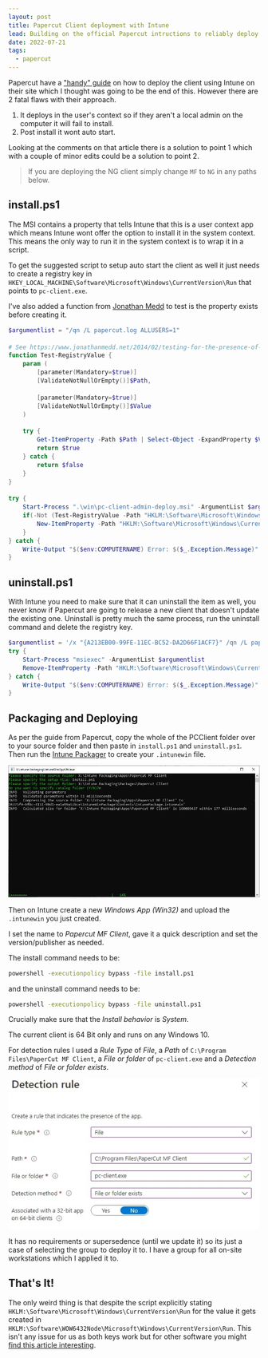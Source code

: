 ```yaml
---
layout: post
title: Papercut Client deployment with Intune
lead: Building on the official Papercut intructions to reliably deploy the Papercut client with Intune.
date: 2022-07-21
tags:
  - papercut
---
```

Papercut have a ["handy" guide](https://www.papercut.com/kb/Main/DeployUserClientwithMS-Intune) on how to deploy the client using Intune on their site which I thought was going to be the end of this. However there are 2 fatal flaws with their approach.

1. It deploys in the user's context so if they aren't a local admin on the computer it will fail to install.
2. Post install it wont auto start.

Looking at the comments on that article there is a solution to point 1 which with a couple of minor edits could be a solution to point 2.

> If you are deploying the NG client simply change `MF` to `NG` in any paths below.

## install.ps1

The MSI contains a property that tells Intune that this is a user context app which means Intune wont offer the option to install it in the system context. This means the only way to run it in the system context is to wrap it in a script.

To get the suggested script to setup auto start the client as well it just needs to create a registry key in `HKEY_LOCAL_MACHINE\Software\Microsoft\Windows\CurrentVersion\Run` that points to `pc-client.exe`. 

I've also added a function from [Jonathan Medd](https://www.jonathanmedd.net/2014/02/testing-for-the-presence-of-a-registry-key-and-value.html) to test is the property exists before creating it.

```ps1
$argumentlist = "/qn /L papercut.log ALLUSERS=1"

# See https://www.jonathanmedd.net/2014/02/testing-for-the-presence-of-a-registry-key-and-value.html
function Test-RegistryValue {
    param (
        [parameter(Mandatory=$true)]
        [ValidateNotNullOrEmpty()]$Path,

        [parameter(Mandatory=$true)]
        [ValidateNotNullOrEmpty()]$Value
    )

    try {
        Get-ItemProperty -Path $Path | Select-Object -ExpandProperty $Value -ErrorAction Stop | Out-Null
        return $true
    } catch {
        return $false
    }
}

try {
    Start-Process ".\win\pc-client-admin-deploy.msi" -ArgumentList $argumentlist
    if(-Not (Test-RegistryValue -Path "HKLM:\Software\Microsoft\Windows\CurrentVersion\Run" -Value "PapercutMFClient")){
        New-ItemProperty -Path "HKLM:\Software\Microsoft\Windows\CurrentVersion\Run" -Name "PaperCutMFClient" -Value "C:\Program Files\PaperCut MF Client\pc-client.exe"
    }
} catch {
    Write-Output "$($env:COMPUTERNAME) Error: $($_.Exception.Message)"
}
```

## uninstall.ps1

With Intune you need to make sure that it can uninstall the item as well, you never know if Papercut are going to release a new client that doesn't update the existing one. Uninstall is pretty much the same process, run the uninstall command and delete the registry key.

```ps1
$argumentlist = '/x "{A213EB00-99FE-11EC-BC52-DA2D66F1ACF7}" /qn /L papercut.log'
try {
    Start-Process "msiexec" -ArgumentList $argumentlist
    Remove-ItemProperty -Path "HKLM:\Software\Microsoft\Windows\CurrentVersion\Run" -Name "PaperCutMFClient"
} catch {
    Write-Output "$($env:COMPUTERNAME) Error: $($_.Exception.Message)"
}
```

## Packaging and Deploying

As per the guide from Papercut, copy the whole of the PCClient folder over to your source folder and then paste in `install.ps1` and `uninstall.ps1`. Then run the [Intune Packager](https://github.com/Microsoft/Microsoft-Win32-Content-Prep-Tool) to create your `.intunewin` file.

![Intune packaging window](/assets/2022/02/papercut-client-deployment-with-intune/papercut-pacakge.jpg)

Then on Intune create a new _Windows App (Win32)_ and upload the `.intunewin` you just created.

I set the name to _Papercut MF Client_, gave it a quick description and set the version/publisher as needed.

The install command needs to be:

```cmd
powershell -executionpolicy bypass -file install.ps1
```
and the uninstall command needs to be:

```cmd
powershell -executionpolicy bypass -file uninstall.ps1
```

Crucially make sure that the _Install behavior_ is _System_.

The current client is 64 Bit only and runs on any Windows 10.

For detection rules I used a _Rule Type_ of _File_, a _Path_ of `C:\Program Files\PaperCut MF Client`, a _File or folder_ of `pc-client.exe` and a _Detection method_ of _File or folder exists_.

![Detection Rules](/assets/2022/02/papercut-client-deployment-with-intune/papercut-detection.jpg)

It has no requirements or supersedence (until we update it) so its just a case of selecting the group to deploy it to. I have a group for all on-site workstations which I applied it to.

## That's It!

The only weird thing is that despite the script explicitly stating `HKLM:\Software\Microsoft\Windows\CurrentVersion\Run` for the value it gets created in `HKLM:\Software\WOW6432Node\Microsoft\Windows\CurrentVersion\Run`. This isn't any issue for us as both keys work but for other software you might [find this article interesting](https://call4cloud.nl/2021/05/the-sysnative-witch-project/).